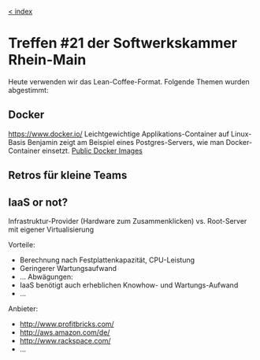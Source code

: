 [< index](/wiki/rheinmain/index)

Treffen #21 der Softwerkskammer Rhein-Main
=====================================

Heute verwenden wir das Lean-Coffee-Format.
Folgende Themen wurden abgestimmt:

Docker
----------
https://www.docker.io/
Leichtgewichtige Applikations-Container auf Linux-Basis
Benjamin zeigt am Beispiel eines Postgres-Servers, wie man Docker-Container einsetzt.
[Public Docker Images](https://github.com/dotcloud/docker/wiki/Public-docker-images)

Retros für kleine Teams
------------------------------


IaaS or not?
---------------
Infrastruktur-Provider (Hardware zum Zusammenklicken)
vs.
Root-Server mit eigener Virtualisierung

Vorteile:
- Berechnung nach Festplattenkapazität, CPU-Leistung
- Geringerer Wartungsaufwand
- …
Abwägungen:
- IaaS benötigt auch erheblichen Knowhow- und Wartungs-Aufwand
- …

Anbieter:
- http://www.profitbricks.com/
- http://aws.amazon.com/de/
- http://www.rackspace.com/
- …